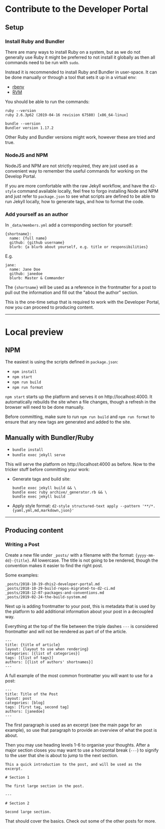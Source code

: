 # Contribute to the Developer Portal

## Setup

### Install Ruby and Bundler

There are many ways to install Ruby on a system, but as we do not
generally use Ruby it might be preferred to not install it globally as
then all commands need to be run with `sudo`.

Instead it is recommended to install Ruby and Bundler in user-space. It
can be done manually or through a tool that sets it up in a virtual env:

- [rbenv](https://github.com/rbenv/rbenv)
- [RVM](https://github.com/rvm/rvm)

You should be able to run the commands:

```
ruby --version
ruby 2.6.3p62 (2019-04-16 revision 67580) [x86_64-linux]

bundle --version
Bundler version 1.17.2
```

Other Ruby and Bundler versions might work, however these are tried and true.

### NodeJS and NPM

NodeJS and NPM are not strictly required, they are just used as a
convenient way to remember the useful commands for working on the
Develop Portal.

If you are more comfortable with the raw Jekyll workflow, and have the
`d2-style` command available locally, feel free to forgo installing
Node and NPM and just refer to `package.json` to see what scripts are
defined to be able to run Jekyll locally, how to generate tags, and how
to format the code.

### Add yourself as an author

In `_data/members.yml` add a corresponding section for yourself:

```
{shortname}:
  name: {full name}
  github: {github username}
  blurb: {a blurb about yourself, e.g. title or responsibilities}
```

E.g.

```
jane:
  name: Jane Doe
  github: janedoe
  blurb: Master & Commander
```

The `{shortname}` will be used as a reference in the frontmatter for a
post to pull out the information and fill out the "about the author"
section.

This is the one-time setup that is required to work with the Developer
Portal, now you can proceed to producing content.

---

# Local preview

## NPM

The easiest is using the scripts defined in `package.json`:

- `npm install`
- `npm start`
- `npm run build`
- `npm run format`

`npm start` starts up the platform and serves it on http://localhost:4000. It
automatically rebuilds the site when a file changes, though a refresh in
the browser will need to be done manually.

Before committing, make sure to run `npm run build` and `npm run format`
to ensure that any new tags are generated and added to the site.

## Manually with Bundler/Ruby

- `bundle install`
- `bundle exec jekyll serve`

This will serve the platform on http://localhost:4000 as before. Now to
the tricker stuff before committing your work:

- Generate tags and build site:
  ```
  bundle exec jekyll build && \
  bundle exec ruby archive/_generator.rb && \
  bundle exec jekyll build
  ```
- Apply style format: `d2-style structured-text apply --pattern '**/*.{yaml,yml,md,markdown,json}'`

---

## Producing content

### Writing a Post

Create a new file under `_posts/` with a filename with the format:
`{yyyy-mm-dd}-{title}`. All lowercase. The title is not going to be
rendered, though the convention makes it easier to find the right post.

Some examples:

```
_posts/2018-10-19-dhis2-developer-portal.md
_posts/2018-10-29-build-repos-migrated-to-d2-ci.md
_posts/2018-12-07-packages-and-conventions.md
_posts/2019-02-24-the-build-system.md
```

Next up is adding frontmatter to your post, this is metadata that is
used by the platform to add additional information about your post in a
decoupled way.

Everything at the top of the file between the triple dashes `---` is
considered frontmatter and will not be rendered as part of of the
article.

```
---
title: {title of article}
layout: {layout to use when rendering}
categories: [{list of categories}]
tags: [{list of tags}]
authors: [{list of authors' shortnames}]
---
```

A full example of the most common frontmatter you will want to use for a
post:

```
---
title: Title of the Post
layout: post
categories: [blog]
tags: [first tag, second tag]
authors: [janedoe]
---
```

The first paragraph is used as an excerpt (see the main page for an
example), so use that paragraph to provide an overview of what the post
is about.

Then you may use heading levels 1-6 to organise your thoughts. After a
major section closes you may want to use a horizontal break (`---`) to
signify to the user that she is about to jump to the next section.

```
This a quick introduction to the post, and will be used as the excerpt.

# Section 1

The first large section in the post.

---

# Section 2

Second large section.
```

That should cover the basics. Check out some of the other posts for
more.
